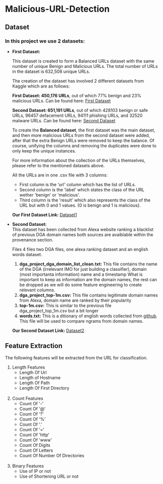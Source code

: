 # Malicious-URL-Detection

## Dataset
### In this project we use 2 datasets:
<ul>
  <li>
    <b>First Dataset:</b>
  </li>

This dataset is created to form a Balanced URLs dataset with the same number of unique Benign and Malicious URLs. The total number of URLs in the dataset is 632,508 unique URLs.

The creation of the dataset has involved 2 different datasets from Kaggle which are as follows:

<b>First Dataset: 450,176 URLs</b>, out of which 77% benign and 23% malicious URLs.
Can be found here: <a href="https://www.kaggle.com/datasets/siddharthkumar25/malicious-and-benign-urls">First Dataset</a>

<b>Second Dataset: 651,191 URLs</b>, out of which 428103 benign or safe URLs, 96457 defacement URLs, 94111 phishing URLs, and 32520 malware URLs.
Can be found here: <a href="https://www.kaggle.com/datasets/sid321axn/malicious-urls-dataset">Second Dataset</a>

To create the <b>Balanced dataset</b>, the first dataset was the main dataset, and then more malicious URLs from the second dataset were added, after that the extra Benign URLs were removed to keep the balance. Of course, unifying the columns and removing the duplicates were done to only keep the unique instances.

For more information about the collection of the URLs themselves, please refer to the mentioned datasets above.

All the URLs are in one .csv file with 3 columns:
<ul>
  <li>First column is the 'url' column which has the list of URLs.</li>
  <li>Second column is the 'label' which states the class of the URL wether 'benign' or 'malicious'.</li>
  <li>Third column is the 'result' which also represents the class of the URL but with 0 and 1 values. {0 is benign and 1 is malicious}.</li>
</ul>

<b>Our First Dataset Link:</b> <a href="https://www.kaggle.com/datasets/samahsadiq/benign-and-malicious-urls">Dataset1</a>
<li>
  <b>Second Dataset:</b>  
</li>
This dataset has been collected from Alexa website ranking a blacklist of previous DGA domain names both sources are avaiblable within the provenance section.

Files 4 files two DGA files, one alexa ranking dataset and an english words dataset.
<ol>
  <li>
    <b>dga_project_dga_domain_list_clean.txt:</b> This file contains the name of the DGA (irrelevant IMO for just building a classifier), domain (most importanta information) name and a timestamp
    What is important to keep as information are the domain names, the rest can be dropped as we will do some feature engineering to create relevant columns.
  </li>
  <li>
    <b>dga_project_top-1m.csv:</b> This file contains legitimate domain names from Alexa, domain name are ranked by their popularity
  </li>
  <li>
    <b>top-1m.csv:</b> This is similar to the previous file dga_project_top_1m.csv but a bit longer
  </li>
  <li>
    <b>words.txt:</b> This is a ditionary of english words collected from <a href= "https://github.com/dwyl/english-words">github</a>. This file will be used to compare ngrams from domain names.
  </li>
</ol>

<b>Our Second Dataset Link:</b> <a href="https://www.kaggle.com/datasets/slashtea/domain-generation-algorithm?select=dga_project_dga_domain_list_clean.txt">Dataset2</a>

</ul>

## Feature Extraction
The following features will be extracted from the URL for classification.
<ol>
<li>
    Length Features
    <ul>
        <li>Length Of Url</li>
        <li>Length of Hostname</li>
        <li>Length Of Path</li>
        <li>Length Of First Directory</li>
    </ul>
</li>
   <br> 
<li>
    Count Features
    <ul>
        <li>Count Of '-'</li>
        <li>Count Of '@'</li>
        <li>Count Of '?'</li>
        <li>Count Of '%'</li>
        <li>Count Of '.'</li>
        <li>Count Of '='</li>
        <li>Count Of 'http'</li>
        <li>Count Of 'www'</li>
        <li>Count Of Digits</li>
        <li>Count Of Letters</li>
        <li>Count Of Number Of Directories</li>
    </ul>
</li>
    <br>
<li>
    Binary Features
    <ul>
        <li>Use of IP or not</li>
        <li>Use of Shortening URL or not</li>
    </ul>
</li>
</ol>
